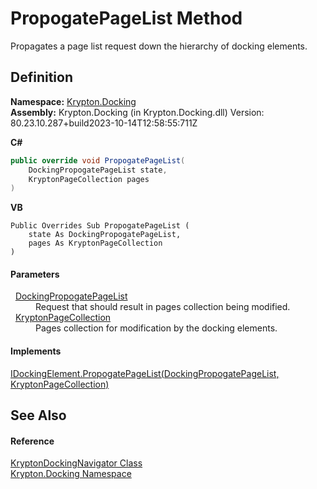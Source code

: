 # PropogatePageList Method


Propagates a page list request down the hierarchy of docking elements.



## Definition
**Namespace:** <a href="98399376-cf41-9454-4b4d-4fab2ca20bc7.md">Krypton.Docking</a>  
**Assembly:** Krypton.Docking (in Krypton.Docking.dll) Version: 80.23.10.287+build2023-10-14T12:58:55:711Z

**C#**
``` C#
public override void PropogatePageList(
	DockingPropogatePageList state,
	KryptonPageCollection pages
)
```
**VB**
``` VB
Public Overrides Sub PropogatePageList ( 
	state As DockingPropogatePageList,
	pages As KryptonPageCollection
)
```



#### Parameters
<dl><dt>  <a href="a117aaeb-63b6-f1c7-496f-81c894fc768e.md">DockingPropogatePageList</a></dt><dd>Request that should result in pages collection being modified.</dd><dt>  <a href="aa191959-9fda-d1f2-d8e9-3912d7654c1c.md">KryptonPageCollection</a></dt><dd>Pages collection for modification by the docking elements.</dd></dl>

#### Implements
<a href="82aa21eb-58b0-d0a5-1cad-7cd27f1d05cf.md">IDockingElement.PropogatePageList(DockingPropogatePageList, KryptonPageCollection)</a>  


## See Also


#### Reference
<a href="6f08c251-cb6b-a0e4-cae2-119443dd287b.md">KryptonDockingNavigator Class</a>  
<a href="98399376-cf41-9454-4b4d-4fab2ca20bc7.md">Krypton.Docking Namespace</a>  
